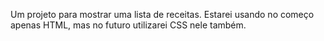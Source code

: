 Um projeto para mostrar uma lista de receitas. Estarei usando no começo apenas HTML, mas no futuro utilizarei CSS nele também.

